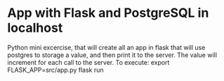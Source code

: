 # App with Flask and PostgreSQL in localhost
Python mini excercise, that will create all an app in flask that will use postgres to storage a value, and then print it to the server. The value will increment for each call to the server. 
To execute:
export FLASK_APP=src/app.py
flask run
